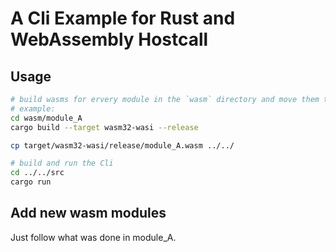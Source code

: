 # A Cli Example for Rust and WebAssembly Hostcall

## Usage

```bash
# build wasms for ervery module in the `wasm` directory and move them to the root directory
# example:
cd wasm/module_A
cargo build --target wasm32-wasi --release

cp target/wasm32-wasi/release/module_A.wasm ../../

# build and run the Cli
cd ../../src
cargo run
```

## Add new wasm modules

Just follow what was done in module_A.
